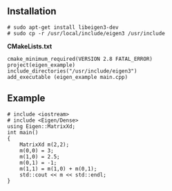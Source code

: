 ## Installation  
	# sudo apt-get install libeigen3-dev
	# sudo cp -r /usr/local/include/eigen3 /usr/include 

**CMakeLists.txt**  
 
	cmake_minimum_required(VERSION 2.8 FATAL_ERROR)
	project(eigen_example)
	include_directories("/usr/include/eigen3")
	add_executable (eigen_example main.cpp)

## Example  
	# include <iostream>
	# include <Eigen/Dense>
	using Eigen::MatrixXd;
	int main()
	{
		MatrixXd m(2,2);
		m(0,0) = 3;
		m(1,0) = 2.5;
		m(0,1) = -1;
		m(1,1) = m(1,0) + m(0,1);
		std::cout << m << std::endl;
	}